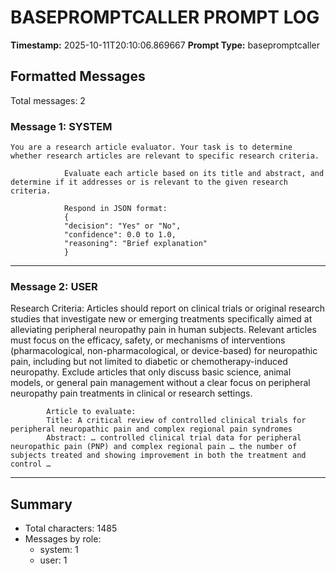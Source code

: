 # BASEPROMPTCALLER PROMPT LOG
**Timestamp:** 2025-10-11T20:10:06.869667
**Prompt Type:** basepromptcaller

## Formatted Messages
Total messages: 2

### Message 1: SYSTEM

```
You are a research article evaluator. Your task is to determine whether research articles are relevant to specific research criteria.

            Evaluate each article based on its title and abstract, and determine if it addresses or is relevant to the given research criteria.

            Respond in JSON format:
            {
            "decision": "Yes" or "No",
            "confidence": 0.0 to 1.0,
            "reasoning": "Brief explanation"
            }
```

---

### Message 2: USER

Research Criteria: Articles should report on clinical trials or original research studies that investigate new or emerging treatments specifically aimed at alleviating peripheral neuropathy pain in human subjects. Relevant articles must focus on the efficacy, safety, or mechanisms of interventions (pharmacological, non-pharmacological, or device-based) for neuropathic pain, including but not limited to diabetic or chemotherapy-induced neuropathy. Exclude articles that only discuss basic science, animal models, or general pain management without a clear focus on peripheral neuropathy pain treatments in clinical or research settings.

            Article to evaluate:
            Title: A critical review of controlled clinical trials for peripheral neuropathic pain and complex regional pain syndromes
            Abstract: … controlled clinical trial data for peripheral neuropathic pain (PNP) and complex regional pain … the number of subjects treated and showing improvement in both the treatment and control …

---

## Summary
- Total characters: 1485
- Messages by role:
  - system: 1
  - user: 1